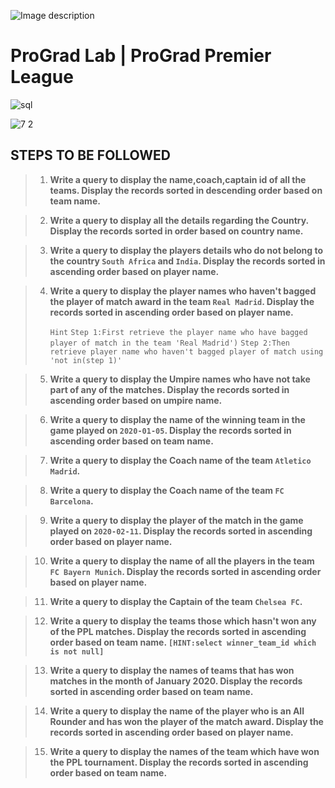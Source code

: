 ![Image description](https://i1.faceprep.in/ProGrad/face-logo-resized.png)

# ProGrad Lab | ProGrad Premier League




![sql](https://user-images.githubusercontent.com/58466121/76389844-3c85d400-6392-11ea-875f-8cd9676219b2.JPG)


![7 2](https://user-images.githubusercontent.com/61002120/76403951-b37b9680-63ab-11ea-95df-8e4a5d9f3f15.png)


## STEPS TO BE FOLLOWED


> 1. **Write a query to display the name,coach,captain id of all the teams. Display the records sorted in descending order based on team name.**

> 2. **Write a query to display all the details regarding the Country. Display the records sorted in order based on country name.**

> 3. **Write a query to display the players details who do not belong to the country `South Africa` and `India`. Display the records sorted in ascending order based on player name.**

> 4. **Write a query to display the player names who haven't bagged the player of match award in the team `Real Madrid`. Display the records sorted in ascending order based on player name.**<br/>
>
>    `Hint`
>    `Step 1:First retrieve the player name who have bagged player of match in the team 'Real Madrid')`
>    `Step 2:Then retrieve player name who haven't bagged player of match using 'not in(step 1)'`

> 5. **Write a query to display the Umpire names who have not take part of any of the matches. Display the records sorted in ascending order based on umpire name.**

> 6. **Write a query to display the name of the winning team in the game played on `2020-01-05`. Display the records sorted in ascending order based on team name.**

> 7. **Write a query to display the Coach name of the team `Atletico Madrid`.**

> 8. **Write a query to display the Coach name of the team `FC Barcelona`.**

> 9. **Write a query to display the player of the match in the game played on `2020-02-11`. Display the records sorted in ascending order based on player name.**

> 10. **Write a query to display the name of all the players in the team `FC Bayern Munich`. Display the records sorted in ascending order based on player name.**

> 11. **Write a query to display the Captain of the team `Chelsea FC`.**

> 12. **Write a query to display the teams those which hasn't won any of the PPL matches. Display the records sorted in ascending order based on team name. `[HINT:select winner_team_id which is not null]`**

> 13. **Write a query to display the names of teams that has won matches in the month of January 2020. Display the records sorted in ascending order based on team name.**

> 14. **Write a query to display the name of the player who is an All Rounder and has won the player of the match award. Display the records sorted in ascending order based on player name.**

> 15. **Write a query to display the names of the team which have won the PPL tournament. Display the records sorted in ascending order based on team name.**
